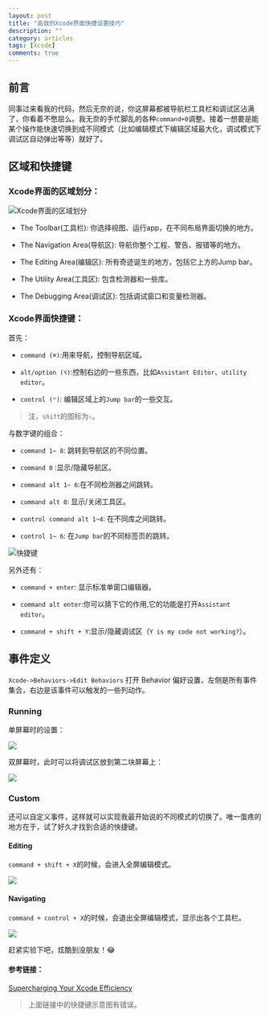 ```yaml
---
layout: post
title: "高效的Xcode界面快捷设置技巧"
description: ""
category: articles
tags: [Xcode]
comments: true
---
```


## 前言
同事过来看我的代码，然后无奈的说，你这屏幕都被导航栏工具栏和调试区沾满了，你看着不憋屈么。我无奈的手忙脚乱的各种`command+0`调整。接着一想要是能某个操作能快速切换到成不同模式（比如编辑模式下编辑区域最大化，调试模式下调试区自动弹出等等）就好了。

## 区域和快捷键

### Xcode界面的区域划分：

![Xcode界面的区域划分](http://7xr0hq.com1.z0.glb.clouddn.com/EditArea.png)

- The Toolbar(工具栏): 你选择视图、运行app，在不同布局界面切换的地方。

- The Navigation Area(导航区): 导航你整个工程、警告、报错等的地方。

- The Editing Area(编辑区): 所有奇迹诞生的地方，包括它上方的Jump bar。

- The Utility Area(工具区): 包含检测器和一些库。

- The Debugging Area(调试区): 包括调试窗口和变量检测器。

### Xcode界面快捷键： 

首先：

- `command (⌘)`:用来导航，控制导航区域。

- `alt/option (⌥)`:控制右边的一些东西，比如`Assistant Editor`、`utility editor`。

- `control (⌃)`: 编辑区域上的`Jump bar`的一些交互。

> 注，`shift`的图标为`⇧`。

与数字键的组合：

- `command 1~ 8`: 跳转到导航区的不同位置。

- `command 0` :显示/隐藏导航区。

- `command alt 1~ 6`:在不同检测器之间跳转。

- `command alt 0`: 显示/关闭工具区。

- `control command alt 1~4`: 在不同库之间跳转。

- `control 1~ 6`: 在`Jump bar`的不同标签页的跳转。

![快捷键](http://7xr0hq.com1.z0.glb.clouddn.com/key.png)

另外还有：

- `command + enter`: 显示标准单窗口编辑器。

- `command alt enter`:你可以猜下它的作用,它的功能是打开`Assistant editor`。

- `command + shift + Y`:显示/隐藏调试区（`Y is my code not working?`）。

## 事件定义

`Xcode->Behaviors->Edit Behaviors` 打开 Behavior 偏好设置，左侧是所有事件集合，右边是该事件可以触发的一些列动作。

### Running

单屏幕时的设置：

![](http://7xr0hq.com1.z0.glb.clouddn.com/onescreendebug.png)

双屏幕时，此时可以将调试区放到第二块屏幕上：

![](http://7xr0hq.com1.z0.glb.clouddn.com/secondscreendebug.png)

### Custom

还可以自定义事件，这样就可以实现我最开始说的不同模式的切换了。唯一蛋疼的地方在于，试了好久才找到合适的快捷键。

#### Editing

`command + shift + X`的时候，会进入全屏编辑模式。

![](http://7xr0hq.com1.z0.glb.clouddn.com/Editing.png)

#### Navigating

`command + control + X`的时候，会退出全屏编辑模式，显示出各个工具栏。

![](http://7xr0hq.com1.z0.glb.clouddn.com/Navigating.png)

赶紧实验下吧，炫酷到没朋友！😂


#### 参考链接：

[Supercharging Your Xcode Efficiency](http://www.raywenderlich.com/72021/supercharging-xcode-efficiency)

> 上面链接中的快捷键示意图有错误。

